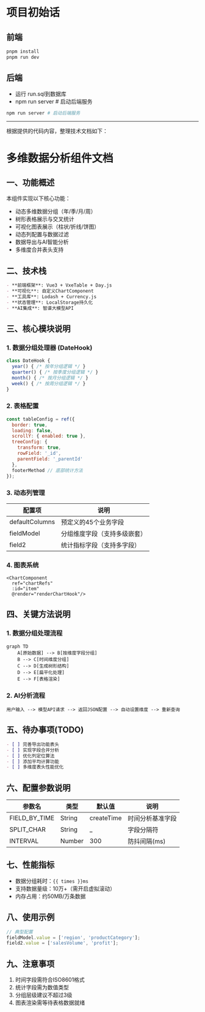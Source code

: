 # 项目初始话
## 前端
```bash
pnpm install
pnpm run dev
```
## 后端
- 运行 run.sql到数据库
- npm run server # 启动后端服务
```bash
npm run server # 启动后端服务
```


---

根据提供的代码内容，整理技术文档如下：

# 多维数据分析组件文档

## 一、功能概述
本组件实现以下核心功能：
- 动态多维数据分组（年/季/月/周）
- 树形表格展示与交叉统计
- 可视化图表展示（柱状/折线/饼图）
- 动态列配置与数据过滤
- 数据导出与AI智能分析
- 多维度合并表头支持

## 二、技术栈
```markdown
- **前端框架**: Vue3 + VxeTable + Day.js
- **可视化**: 自定义ChartComponent
- **工具库**: Lodash + Currency.js
- **状态管理**: LocalStorage持久化
- **AI集成**: 智谱大模型API
```

## 三、核心模块说明

### 1. 数据分组处理器 (DateHook)
```javascript
class DateHook {
  year() { /* 按年分组逻辑 */ }
  quarter() { /* 按季度分组逻辑 */ }
  month() { /* 按月分组逻辑 */ }
  week() { /* 按周分组逻辑 */ }
}
```

### 2. 表格配置
```javascript
const tableConfig = ref({
  border: true,
  loading: false,
  scrollY: { enabled: true },
  treeConfig: {
    transform: true,
    rowField: '_id',
    parentField: '_parentId'
  },
  footerMethod // 底部统计方法
});
```

### 3. 动态列管理
| 配置项        | 说明                          |
|---------------|-----------------------------|
| defaultColumns | 预定义的45个业务字段            |
| fieldModel    | 分组维度字段（支持多级嵌套）      |
| field2        | 统计指标字段（支持多字段）        |

### 4. 图表系统
```vue
<ChartComponent 
  ref="chartRefs" 
  :id="item" 
  @render="renderChartHook"/>
```

## 四、关键方法说明

### 1. 数据分组处理流程
```mermaid
graph TD
    A[原始数据] --> B[按维度字段分组]
    B --> C[时间维度分组]
    C --> D[生成树形结构]
    D --> E[扁平化处理]
    E --> F[表格渲染]
```

### 2. AI分析流程
```
用户输入 --> 模型API请求 --> 返回JSON配置 --> 自动设置维度 --> 重新查询
```

## 五、待办事项(TODO)
```markdown
- [ ] 完善导出功能表头
- [ ] 实现字段合并分析
- [ ] 优化列定位算法
- [ ] 添加平均计算功能
- [ ] 多维度表头性能优化
```

## 六、配置参数说明
| 参数名          | 类型     | 默认值   | 说明                     |
|-----------------|----------|---------|--------------------------|
| FIELD_BY_TIME   | String   | createTime | 时间分析基准字段         |
| SPLIT_CHAR      | String   | _        | 字段分隔符               |
| INTERVAL        | Number   | 300      | 防抖间隔(ms)            |

## 七、性能指标
- 数据分组耗时：`{{ times }}ms`
- 支持数据量级：10万+（需开启虚拟滚动）
- 内存占用：约50MB/万条数据

## 八、使用示例
```javascript
// 典型配置
fieldModel.value = ['region', 'productCategory'];
field2.value = ['salesVolume', 'profit'];
```

## 九、注意事项
1. 时间字段需符合ISO8601格式
2. 统计字段需为数值类型
3. 分组层级建议不超过3级
4. 图表渲染需等待表格数据就绪

